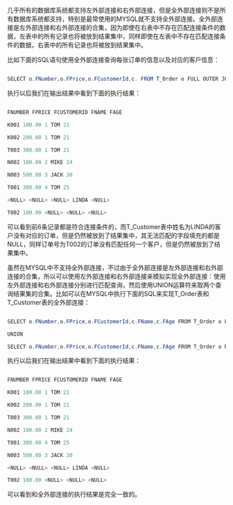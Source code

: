 几乎所有的数据库系统都支持左外部连接和右外部连接，但是全外部连接则不是所有数据库系统都支持，特别是最常使用的MYSQL就不支持全外部连接。全外部连接是左外部连接和右外部连接的合集，因为即使在右表中不存在匹配连接条件的数据，左表中的所有记录也将被放到结果集中，同样即使在左表中不存在匹配连接条件的数据，右表中的所有记录也将被放到结果集中。
比如下面的SQL语句使用全外部连接查询每张订单的信息以及对应的客户信息：
```java  
SELECT o.FNumber,o.FPrice,o.FCustomerId,c. FROM T_Order o FULL OUTER JOIN T_Customer c ON o.FCustomerId=c.FId
```
执行以后我们在输出结果中看到下面的执行结果：
```java  
FNUMBER FPRICE FCUSTOMERID FNAME FAGE
K001 100.00 1 TOM 21
K002 200.00 1 TOM 21
T003 300.00 1 TOM 21
N002 100.00 2 MIKE 24
N003 500.00 3 JACK 30
T001 300.00 4 TOM 25
<NULL> <NULL> <NULL> LINDA <NULL>
T002 100.00 <NULL> <NULL> <NULL>
```
可以看到前6条记录都是符合连接条件的，而T_Customer表中姓名为LINDA的客户没有对应的订单，但是仍然被放到了结果集中，其无法匹配的字段填充的都是NULL，同样订单号为T002的订单没有匹配任何一个客户，但是仍然被放到了结果集中。
虽然在MYSQL中不支持全外部连接，不过由于全外部连接是左外部连接和右外部连接的合集，所以可以使用左外部连接和右外部连接来模拟实现全外部连接：使用左外部连接和右外部连接分别进行匹配查询，然后使用UNION运算符来取两个查询结果集的合集。比如可以在MYSQL中执行下面的SQL来实现T_Order表和T_Customer表的全外部连接：
```java  
SELECT o.FNumber,o.FPrice,o.FCustomerId,c.FName,c.FAge FROM T_Order o LEFT OUTER JOIN T_Customer c ON o.FCustomerId=c.FId
UNION
SELECT o.FNumber,o.FPrice,o.FCustomerId,c.FName,c.FAge FROM T_Order o RIGHT OUTER JOIN T_Customer c ON o.FCustomerId=c.FId
```
执行以后我们在输出结果中看到下面的执行结果：
```java  
FNUMBER FPRICE FCUSTOMERID FNAME FAGE
K001 100.00 1 TOM 21
K002 200.00 1 TOM 21
T003 300.00 1 TOM 21
N002 100.00 2 MIKE 24
T001 300.00 4 TOM 25
N003 500.00 3 JACK 30
<NULL> <NULL> <NULL> LINDA <NULL>
T002 100.00 <NULL> <NULL> <NULL>
```
可以看到和全外部连接的执行结果是完全一致的。